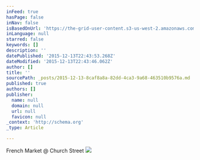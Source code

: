 ```yaml
---
inFeed: true
hasPage: false
inNav: false
isBasedOnUrl: 'https://the-grid-user-content.s3-us-west-2.amazonaws.com/9c963de9-8f47-44a3-be62-cec171839d9d.png'
inLanguage: null
starred: false
keywords: []
description: ''
datePublished: '2015-12-13T22:43:53.268Z'
dateModified: '2015-12-13T22:43:46.062Z'
author: []
title: ''
sourcePath: _posts/2015-12-13-8caf8a8a-82dd-4ca3-9a68-463510b9576a.md
published: true
authors: []
publisher:
  name: null
  domain: null
  url: null
  favicon: null
_context: 'http://schema.org'
_type: Article

---
```

French Market @ Church Street
![](https://the-grid-user-content.s3-us-west-2.amazonaws.com/9c963de9-8f47-44a3-be62-cec171839d9d.png)